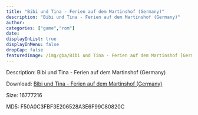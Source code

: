 ```yaml
---
title: "Bibi und Tina - Ferien auf dem Martinshof (Germany)"
description: "Bibi und Tina - Ferien auf dem Martinshof (Germany)"
author: 
categories: ["game","rom"]
date: 
displayInList: true
displayInMenu: false
dropCap: false
featuredImage: /img/gba/Bibi und Tina - Ferien auf dem Martinshof [Germany].jpg
---
```


Description: Bibi und Tina - Ferien auf dem Martinshof (Germany)

Download: <a style="text-decoration:underline;" href="https://mega.nz/#!7HQAVaaZ!7-TPR5uj_acEzdL2p5C1XK1lSOPG4XaQGvnQFS5C2HA" target = "_blank" rel = "nofollow" > Bibi und Tina - Ferien auf dem Martinshof (Germany)</a>

Size: 16777216

MD5: F50A0C3FBF3E206528A3E6F99C80820C

